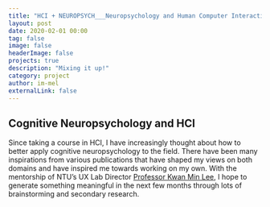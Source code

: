 ```yaml
---
title: "HCI + NEUROPSYCH___Neuropsychology and Human Computer Interaction"
layout: post
date: 2020-02-01 00:00
tag: false
image: false
headerImage: false
projects: true
description: "Mixing it up!"
category: project
author: im-mel
externalLink: false
---
```


## Cognitive Neuropsychology and HCI

Since taking a course in HCI, I have increasingly thought about how to better apply cognitive neuropsychology to the field. There have been many inspirations from various publications that have shaped my views on both domains and have inspired me towards working on my own. With the mentorship of NTU’s UX Lab Director [Professor Kwan Min Lee](http://research.ntu.edu.sg/expertise/academicprofile/Pages/StaffProfile.aspx?ST_EMAILID=kwanminlee), I hope to generate something meaningful in the next few months through lots of brainstorming and secondary research.
